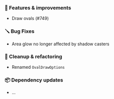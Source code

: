 ### 🚀 Features & improvements

- Draw ovals (#749)

### 🪛 Bug Fixes

- Area glow no longer affected by shadow casters

### 🧽 Cleanup & refactoring

- Renamed `OvalDrawOptions`

### 📦 Dependency updates

- ...